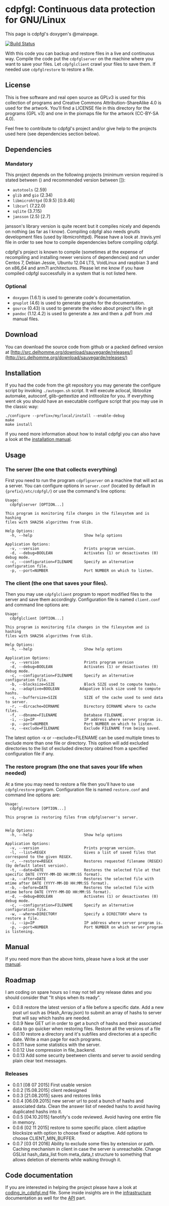 # cdpfgl: Continuous data protection for GNU/Linux

This page is cdpfgl's doxygen's @mainpage.

[![Build Status](https://travis-ci.org/dupgit/sauvegarde.png?branch=master)](https://travis-ci.org/dupgit/sauvegarde)

With this code you can backup and restore files in a live and continuous
way. Compile the code put the `cdpfglserver` on the machine where you want to
save your files. Let `cdpfglclient` crawl your files to save them. If needed
use `cdpfglrestore` to restore a file.


## License

This is free software and real open source as GPLv3 is used for this
collection of programs and Creative Commons Attribution-ShareAlike 4.0
is used for the artwork. You'll find a LICENSE file in this directory
for the programs (GPL v3) and one in the pixmaps file for the artwork
(CC-BY-SA 4.0).

Feel free to contribute to cdpfgl's project and/or give help to the
projects used here (see dependencies section below).


## Dependencies

### Mandatory

This project depends on the following projects (minimum version required is
stated between () and recommended version between []):

* `autotools`      (2.59)
* `glib` and `gio` (2.34)
* `libmicrohttpd`  (0.9.5)  [0.9.46]
* `libcurl`        (7.22.0)
* `sqlite`         (3.7.15)
* `jansson`        (2.5)    [2.7]

jansson's library version is quite recent but it compiles nicely and
depends on nothing (as far as I know).
Compiling cdpfgl also needs gnutls development files (used by
libmicrohttpd). Please have a look at .travis.yml file in order to see how
to compile dependencies before compiling cdpfgl.

cdpfgl's project is known to compile (sometimes at the expense of
recompiling and installing newer versions of dependencies) and run under
Centos 7, Debian Jessie, Ubuntu 12.04 LTS, VoidLinux and raspbian 3 and
on x86_64 and arm7l architectures. Please let me know if you have compiled
cdpfgl successfully in a system that is not listed here.


### Optional

* `doxygen` (1.6.1) is used to generate code's documentation.
* `gnuplot` (4.6) is used to generate graphs for the documentation.
* `gource`  (0.43) is used to generate the video about project's life in
            git
* `pandoc`  (1.12.4.2) is used to generate a .tex and then a .pdf from
            .md manual files.


## Download

You can download the source code from github or a packed defined version
at [http://src.delhomme.org/download/sauvegarde/releases/](http://src.delhomme.org/download/sauvegarde/releases/)


## Installation

If you had the code from the git repository you may generate the configure
script by invoking `./autogen.sh` script. It will execute aclocal, libtoolize
automake, autoconf, glib-gettextize and intltoolize for you. If everything
went ok you should have an executable configure script that you may use
in the classic way:

    ./configure --prefix=/my/local/install --enable-debug
    make
    make install

If you need more information about how to install cdpfgl you can
also have a look at the [installation manual](manual/installation.md).


## Usage

### The server (the one that collects everything)

First you need to run the program `cdpflgserver` on a machine that will act as
a server. You can configure options in `server.conf` (located by default
in `{prefix}/etc/cdpfgl/`) or use the command's line options:

    Usage:
      cdpfglserver [OPTION...]

    This program is monitoring file changes in the filesystem and is hashing
    files with SHA256 algorithms from Glib.

    Help Options:
      -h, --help                       Show help options

    Application Options:
      -v, --version                    Prints program version.
      -d, --debug=BOOLEAN              Activates (1) or desactivates (0) debug mode.
      -c, --configuration=FILENAME     Specify an alternative configuration file.
      -p, --port=NUMBER                Port NUMBER on which to listen.


### The client (the one that saves your files).

Then you may use `cdpfglclient` program to report modified files to the server
and save them accordingly. Configuration file is named `client.conf` and
command line options are:

    Usage:
      cdpfglclient [OPTION...]

    This program is monitoring file changes in the filesystem and is hashing
    files with SHA256 algorithms from Glib.

    Help Options:
      -h, --help                       Show help options

    Application Options:
      -v, --version                    Prints program version
      -d, --debug=BOOLEAN              Activates (1) or desactivates (0) debug mode.
      -c, --configuration=FILENAME     Specify an alternative configuration file.
      -b, --blocksize=SIZE             Block SIZE used to compute hashs.
      -a, --adaptive=BOOLEAN         Adapative block size used to compute hashs.
      -s, --buffersize=SIZE            SIZE of the cache used to send data to server.
      -r, --dircache=DIRNAME           Directory DIRNAME where to cache files.
      -f, --dbname=FILENAME            Database FILENAME.
      -i, --ip=IP                      IP address where server program is.
      -p, --port=NUMBER                Port NUMBER on which to listen.
      -x, --exclude=FILENAME           Exclude FILENAME from being saved.

The latest option -x or --exclude=FILENAME can be used multiple times to
exclude more than one file or directory. This option will add excluded
directories to the list of excluded directory obtained from a specified
configuration file if any.


### The restore program (the one that saves your life when needed)

At a time you may need to restore a file then you'll have to use `cdpfglrestore`
program. Configuration file is named `restore.conf` and command line
options are:

    Usage:
      cdpfglrestore [OPTION...]

    This program is restoring files from cdpfglserver's server.


    Help Options:
      -h, --help                       Show help options

    Application Options:
      -v, --version                    Prints program version.
      -l, --list=REGEX                 Gives a list of saved files that correspond to the given REGEX.
      -r, --restore=REGEX              Restores requested filename (REGEX) (by default latest version).
      -t, --date=DATE                  Restores the selected file at that specific DATE (YYYY-MM-DD HH:MM:SS format).
      -a, --after=DATE                 Restores the selected file with mtime after DATE (YYYY-MM-DD HH:MM:SS format).
      -b, --before=DATE                Restores the selected file with mtime before DATE (YYYY-MM-DD HH:MM:SS format).
      -d, --debug=BOOLEAN              Activates (1) or desactivates (0) debug mode.
      -c, --configuration=FILENAME     Specify an alternative configuration file.
      -w, --where=DIRECTORY            Specify a DIRECTORY where to restore a file.
      -i, --ip=IP                      IP address where server program is.
      -p, --port=NUMBER                Port NUMBER on which server program is listening.


## Manual

If you need more than the above hints, please have a look at the user
[manual](manual/installation.md).


## Roadmap

I am coding on spare hours so I may not tell any release dates and you
should consider that "It ships when its ready".

* 0.0.8  restore the latest version of a file before a specific date.
         Add a new post url such as (Hash_Array.json) to submit an array
         of hashs to server that will say which hashs are needed.
* 0.0.9  New GET url in order to get a bunch of hashs and their
         associated data to go quicker when restoring files. Restore all
         the versions of a file
* 0.0.10 restore a directory and it's subfiles and directories at a
         specific date. Write a man page for each programs.
* 0.0.11 have some statistics with the server.
* 0.0.12 Use compression in file_backend.
* 0.0.13 Add some security beetween clients and server to avoid sending
         plain clear text messages.


### Releases

* 0.0.1  [08 07 2015] First usable version
* 0.0.2  [15.08.2015] client redesigned
* 0.0.3  [21.08.2015] saves and restores links
* 0.0.4  [06.09.2015] new server url to post a bunch of hashs and
                      associated data. Clean the answer list of needed
                      hashs to avoid having duplicated hashs into it.
* 0.0.5  [04.10.2015] fanotify's code reviewed. Avoid having one entire
                      file in memory.
* 0.0.6  [02 11 2015] restore to some specific place. client adaptive
                      blocksize with option to choose fixed or adaptive.
                      Add options to choose CLIENT_MIN_BUFFER.
* 0.0.7  [03 01 2016] Ability to exclude some files by extension or path.
                      Caching mechanism in client in case the server is
                      unreachable. Change GSList hash_data_list from
                      meta_data_t structure to something that allows
                      deletion of elements while walking through it.

## Code documentation

If you are interested in helping the project please have a look at
[coding_in_cdpfgl.md](docs/coding_in_cdpfgl.md) file. Some
inside insights are in the [infrastructure](docs/infrastructure.md)
documentation as well for the [API](docs/API.md) part.

